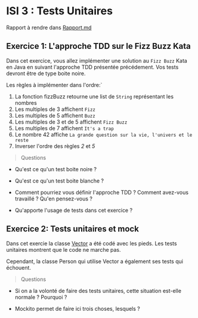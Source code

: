 # ISI 3 : Tests Unitaires

Rapport à rendre dans [Rapport.md](Rapport.md)

## Exercice 1: L'approche TDD sur le Fizz Buzz Kata

Dans cet exercice, vous allez implémenter une solution au `Fizz Buzz` Kata en Java en suivant l'approche TDD présentée précédement.
Vos tests devront être de type boite noire.

Les règles à implémenter dans l'ordre:`
1. La fonction fizzBuzz retourne une list de `String` représentant les nombres
2. Les multiples de 3 affichent `Fizz`
3. Les multiples de 5 affichent `Buzz` 
4. Les multiples de 3 et de 5 affichent `Fizz Buzz`
5. Les multiples de 7 affichent `It's a trap`
6. Le nombre 42 affiche `La grande question sur la vie, l'univers et le reste`
7. Inverser l'ordre des règles *2* et *5*


>Questions 

* Qu'est ce qu'un test boite noire ?

* Qu'est ce qu'un test boite blanche ?

* Comment pourriez vous définir l'approche TDD ? Comment avez-vous travaillé ? Qu'en pensez-vous ?

* Qu'apporte l'usage de tests dans cet exercice ?


## Exercice 2: Tests unitaires et mock

Dans cet exercie la classe [Vector](unit/src/main/java/Vector.java) a été codé avec les pieds.
Les tests unitaires montrent que le code ne marche pas.

Cependant, la classe Person qui utilise Vector a également ses tests qui échouent.


> Questions

* Si on a la volonté de faire des tests unitaires, cette situation est-elle normale ? Pourquoi ?

* Mockito permet de faire ici trois choses, lesquels ?